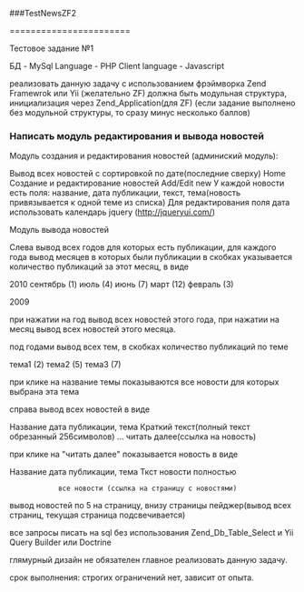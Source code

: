 ###TestNewsZF2

=======================

Тестовое задание №1


БД - MySql
Language - PHP
Client language - Javascript


реализовать данную задачу с использованием фрэймворка Zend Framewrok или Yii (желательно ZF)
должна быть модульная структура, инициализация через Zend_Application(для ZF)
(если задание выполнено без модульной структуры, то сразу минус несколько баллов)


### Написать модуль редактирования и вывода новостей

Модуль создания и редактирования новостей (админиский модуль):

Вывод всех новостей с сортировкой по дате(последние сверху) 	Home
Создание и редактирование новостей				Add/Edit new
У каждой новости есть поля: название, дата публикации, текст, тема(новость привязывается к одной теме из списка)
Для редактирования поля дата использовать календарь jquery (http://jqueryui.com/)


Модуль вывода новостей

Слева вывод всех годов для которых есть публикации, для каждого года вывод месяцев в которых были публикации в скобках указывается количество публикаций за этот месяц, в виде

2010
    сентябрь (1)
    июль (4)
    июнь (7)
    март (12)
    февраль (3)

2009

при нажатии на год вывод всех новостей этого года, при нажатии на месяц вывод всех новостей этого месяца.

под годами вывод всех тем, в скобках количество публикаций по теме

тема1 (2)
тема2 (5)
тема3 (7)

при клике на название темы показываются все новости для которых выбрана эта тема



справа вывод всех новостей в виде

Название
дата публикации, тема
Краткий текст(полный текст обрезанный 256символов) ...
                                             читать далее(ссылка на новость)

при клике на "читать далее" показывается новость в виде

Название
дата публикации, тема
Ткст новости полностью

				все новости (ссылка на страницу с новостями)


вывод новостей по 5 на страницу, внизу страницы пейджер(вывод всех страниц, текущая страница подсвечивается)



все запросы писать на sql без использования Zend_Db_Table_Select и Yii Query Builder или Doctrine



глямурный дизайн не обязателен
главное реализовать данную задачу.



срок выполнения: строгих ограничений нет, зависит от опыта.
